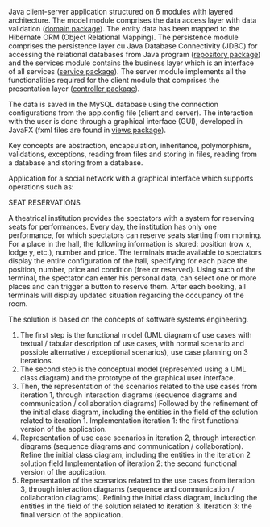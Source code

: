 Java client-server application structured on 6 modules with layered architecture. The model module comprises the data access layer with data validation ([domain package](https://github.com/Iri25/sse-orm-project-Iri25/tree/main/TheaterCompany/model/src/main/java/domain)). The entity data has been mapped to the Hibernate ORM (Object Relational Mapping). The persistence module comprises the persistence layer cu Java Database Connectivity (JDBC) for accessing the relational databases from Java program ([repository package](https://github.com/Iri25/sse-orm-project-Iri25/tree/main/TheaterCompany/persistence/src/main/java/repository)) and the services module contains the business layer which is an interface of all services ([service package](https://github.com/Iri25/sse-orm-project-Iri25/tree/main/TheaterCompany/services/src/main/java/service)). The server module implements all the functionalities required for the client module that comprises the presentation layer ([controller package](https://github.com/Iri25/sse-orm-project-Iri25/tree/main/TheaterCompany/client/src/main/java/client/controller)). 

The data is saved in the MySQL database using the connection configurations from the app.config file (client and server). The interaction with the user is done through a graphical interface (GUI), developed in JavaFX (fxml files are found in [views package](https://github.com/Iri25/sse-orm-project-Iri25/tree/main/TheaterCompany/client/src/main/resources/views)).

Key concepts are abstraction, encapsulation, inheritance, polymorphism, validations, exceptions, reading from files and storing in files, reading from a database and storing from a database.

Application for a social network with a graphical interface which supports operations such as:

SEAT RESERVATIONS

A theatrical institution provides the spectators with a system for reserving seats for performances.
Every day, the institution has only one performance, for which spectators can reserve seats starting from morning. For a place in the hall, the following information is stored: position (row x, lodge y, etc.), number and price. The terminals made available to spectators display the entire configuration of the hall, specifying for each place the position, number, price and condition (free or reserved).
Using such of the terminal, the spectator can enter his personal data, can select one or more places and can trigger a button to reserve them. After each booking, all terminals will display updated situation regarding the occupancy of the room.

The solution is based on the concepts of software systems engineering.
1. The first step is the functional model (UML diagram of use cases with textual / tabular description of use cases, with normal scenario and possible alternative / exceptional scenarios), use case planning on 3 iterations.
2. The second step is the conceptual model (represented using a UML class diagram) and the prototype of the graphical user interface.
3. Then, the representation of the scenarios related to the use cases from iteration 1, through interaction diagrams (sequence diagrams and communication / collaboration diagrams)
Followed by the refinement of the initial class diagram, including the entities in the field of the solution related to iteration 1. Implementation iteration 1: the first functional version of the application.
4. Representation of use case scenarios in iteration 2, through interaction diagrams (sequence diagrams and communication / collaboration). Refine the initial class diagram, including the entities in the iteration 2 solution field Implementation of iteration 2: the second functional version of the application.
5. Representation of the scenarios related to the use cases from iteration 3, through interaction diagrams (sequence and communication / collaboration diagrams). Refining the initial class diagram, including the entities in the field of the solution related to iteration 3. Iteration 3: the final version of the application.
